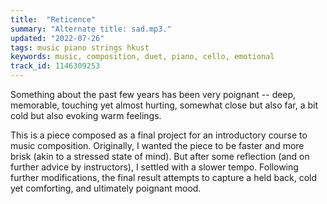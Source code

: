 ```yaml
---
title:  "Reticence"
summary: "Alternate title: sad.mp3."
updated: "2022-07-26"
tags: music piano strings hkust
keywords: music, composition, duet, piano, cello, emotional
track_id: 1146309253
---
```


Something about the past few years has been very poignant -- deep, memorable, touching yet almost hurting, somewhat close but also far, a bit cold but also evoking warm feelings.

This is a piece composed as a final project for an introductory course to music composition. Originally, I wanted the piece to be faster and more brisk (akin to a stressed state of mind). But after some reflection (and on further advice by instructors), I settled with a slower tempo. Following further modifications, the final result attempts to capture a held back, cold yet comforting, and ultimately poignant mood.
